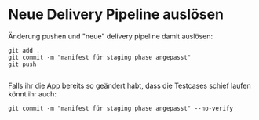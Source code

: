 # Neue Delivery Pipeline auslösen

Änderung pushen und "neue" delivery pipeline damit auslösen:

```text
git add .
git commit -m "manifest für staging phase angepasst"
git push


```

Falls ihr die App bereits so geändert habt, dass die Testcases schief laufen könnt ihr auch:

```text
git commit -m "manifest für staging phase angepasst" --no-verify
```

